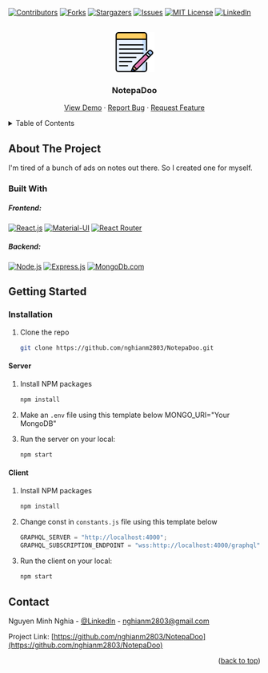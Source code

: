 <a name="readme-top"></a>

[![Contributors][contributors-shield]][contributors-url]
[![Forks][forks-shield]][forks-url]
[![Stargazers][stars-shield]][stars-url]
[![Issues][issues-shield]][issues-url]
[![MIT License][license-shield]][license-url]
[![LinkedIn][linkedin-shield]][linkedin-url]

<!-- PROJECT LOGO -->
<br />
<div align="center">
  <a href="https://github.com/nghianm2803/NotepaDoo">
    <img src="client/public/favicon.ico" alt="Logo" width="80" height="80">
  </a>

<h3 align="center">NotepaDoo</h3>

  <p align="center">
    <a href="https://notepadoo.netlify.app/">View Demo</a>
    ·
    <a href="https://github.com/nghianm2803/NotepaDoo/issues">Report Bug</a>
    ·
    <a href="https://github.com/nghianm2803/NotepaDoo/issues">Request Feature</a>
  </p>
</div>

<!-- TABLE OF CONTENTS -->
<details>
  <summary>Table of Contents</summary>
  <ol>
    <li>
      <a href="#about-the-project">About The Project</a>
      <ul>
        <li><a href="#built-with">Built With</a></li>
      </ul>
    </li>
    <li>
      <a href="#getting-started">Getting Started</a>
      <ul>
        <li><a href="#installation">Installation</a></li>
      </ul>
    </li>
    <li><a href="#contact">Contact</a></li>
  </ol>
</details>

<!-- ABOUT THE PROJECT -->

## About The Project
I'm tired of a bunch of ads on notes out there. So I created one for myself.

### Built With

##### Frontend:

[![React.js](https://img.shields.io/badge/React-20232A?style=for-the-badge&logo=react&logoColor=61DAFB)](https://reactjs.org/)
[![Material-UI](https://img.shields.io/badge/Material--UI-0081CB?style=for-the-badge&logo=material-ui&logoColor=white)](https://material-ui.com/)
[![React Router](https://img.shields.io/badge/React_Router-CA4245?style=for-the-badge&logo=react-router&logoColor=white)](https://reactrouter.com/)

##### Backend:

[![Node.js](https://img.shields.io/badge/nodejs-20232A?style=for-the-badge&logo=node.js)](https://nodejs.org/)
[![Express.js](https://img.shields.io/badge/Express-000000?style=for-the-badge&logo=express&logoColor=white)](https://expressjs.com/)
[![MongoDb.com](https://img.shields.io/badge/mongodb-20232A?style=for-the-badge&logo=mongodb)](https://mongodb.com/)

## Getting Started

### Installation

1. Clone the repo

   ```sh
   git clone https://github.com/nghianm2803/NotepaDoo.git
   ```
#### Server

1. Install NPM packages
   ```sh
   npm install
   ```

2. Make an ``.env`` file using this template below
  MONGO_URI="Your MongoDB"

3. Run the server on your local:
   ```sh
   npm start
   ``` 

#### Client

1. Install NPM packages
   ```sh
   npm install
   ```
2. Change const in `constants.js` file using this template below
   ```js
   GRAPHQL_SERVER = "http://localhost:4000";
   GRAPHQL_SUBSCRIPTION_ENDPOINT = "wss:http://localhost:4000/graphql";
   ```
3. Run the client on your local:
   ```sh
   npm start
   ```
<!-- CONTACT -->

## Contact

Nguyen Minh Nghia - [@LinkedIn](https://www.linkedin.com/in/nghianm2803) - nghianm2803@gmail.com

Project Link: [https://github.com/nghianm2803/NotepaDoo](https://github.com/nghianm2803/NotepaDoo)

<p align="right">(<a href="#readme-top">back to top</a>)</p>

<!-- MARKDOWN LINKS & IMAGES -->
<!-- https://www.markdownguide.org/basic-syntax/#reference-style-links -->

[contributors-shield]: https://img.shields.io/github/contributors/nghianm2803/NotepaDoo.svg?style=for-the-badge
[contributors-url]: https://github.com/nghianm2803/NotepaDoo/graphs/contributors
[forks-shield]: https://img.shields.io/github/forks/nghianm2803/NotepaDoo.svg?style=for-the-badge
[forks-url]: https://github.com/nghianm2803/NotepaDoo/network/members
[stars-shield]: https://img.shields.io/github/stars/nghianm2803/NotepaDoo.svg?style=for-the-badge
[stars-url]: https://github.com/nghianm2803/NotepaDoo/stargazers
[issues-shield]: https://img.shields.io/github/issues/nghianm2803/NotepaDoo.svg?style=for-the-badge
[issues-url]: https://github.com/nghianm2803/NotepaDoo/issues
[license-shield]: https://img.shields.io/github/license/nghianm2803/NotepaDoo.svg?style=for-the-badge
[license-url]: https://github.com/nghianm2803/NotepaDoo/blob/master/LICENSE.txt
[linkedin-shield]: https://img.shields.io/badge/-LinkedIn-black.svg?style=for-the-badge&logo=linkedin&colorB=555
[linkedin-url]: https://www.linkedin.com/in/nghianm2803
[React.js]: https://img.shields.io/badge/React-20232A?style=for-the-badge&logo=react&logoColor=61DAFB
[React-url]: https://reactjs.org/
[Node.js]: https://img.shields.io/badge/nodejs-20232A?style=for-the-badge&logo=node.js
[Node-url]: https://nodejs.org/
[MongoDb.com]: https://img.shields.io/badge/mongodb-20232A?style=for-the-badge&logo=mongodb
[MongoDb-url]: https://mongodb.com
